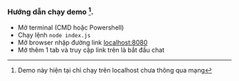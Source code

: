 ### Hướng dẫn chạy demo [^1].

- Mở terminal (CMD hoặc Powershell)
- Chạy lệnh `node index.js`
- Mở browser nhập đường link [localhost:8080](http://localhost:8080)
- Mở thêm 1 tab và truy cập link trên là bắt đầu chat

[^1]: Demo này hiện tại chỉ chạy trên localhost chưa thông qua mạng